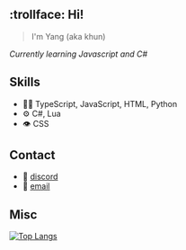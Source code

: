 ## :trollface: Hi!

> I'm Yang (aka khun)

*Currently learning Javascript and C#*

## Skills
- 👨‍💻 TypeScript, JavaScript, HTML, Python
- ⚙️ C#, Lua
- 👁️ CSS

## Contact
- :email: [discord](khun#2985)
- :speech_balloon: [email](khunstr@protonmail.com)

## Misc
[![Top Langs](https://github-readme-stats.vercel.app/api/top-langs/?username=khun-int&theme=dark)](https://github.com/anuraghazra/github-readme-stats)

